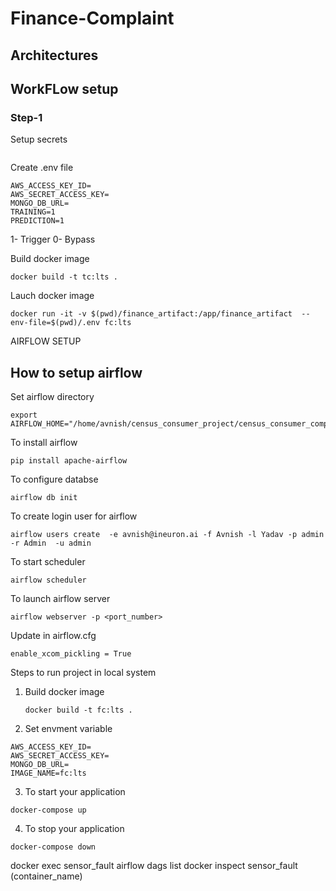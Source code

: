 # Finance-Complaint 

## Architectures

## WorkFLow setup
### Step-1
Setup secrets 
```bash

```
Create .env file

```
AWS_ACCESS_KEY_ID=
AWS_SECRET_ACCESS_KEY=
MONGO_DB_URL=
TRAINING=1
PREDICTION=1
```
1- Trigger
0- Bypass

Build docker image
```
docker build -t tc:lts .
```

Lauch docker image

```
docker run -it -v $(pwd)/finance_artifact:/app/finance_artifact  --env-file=$(pwd)/.env fc:lts
```


AIRFLOW SETUP

## How to setup airflow

Set airflow directory
```
export AIRFLOW_HOME="/home/avnish/census_consumer_project/census_consumer_complaint/airflow"
```

To install airflow 
```
pip install apache-airflow
```

To configure databse
```
airflow db init
```

To create login user for airflow
```
airflow users create  -e avnish@ineuron.ai -f Avnish -l Yadav -p admin -r Admin  -u admin
```
To start scheduler
```
airflow scheduler
```
To launch airflow server
```
airflow webserver -p <port_number>
```

Update in airflow.cfg
```
enable_xcom_pickling = True
```

Steps to run project in local system


1. Build docker image
   ```
   docker build -t fc:lts .
   ```
2. Set envment variable
```
AWS_ACCESS_KEY_ID=
AWS_SECRET_ACCESS_KEY=
MONGO_DB_URL=
IMAGE_NAME=fc:lts
```
3. To start your application
```
docker-compose up
```
4. To stop your application
```
docker-compose down
``` 


docker exec sensor_fault airflow dags list
docker inspect sensor_fault (container_name)
